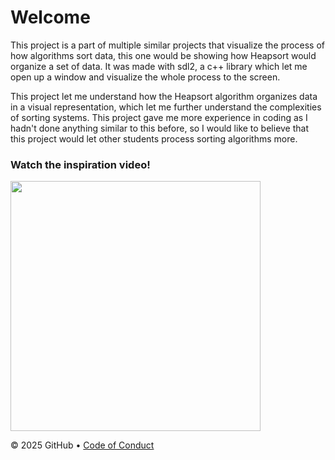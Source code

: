 # Welcome
This project is a part of multiple similar projects that visualize the process of how algorithms sort data, this one would be showing how Heapsort would organize a set of data. 
It was made with sdl2, a c++ library which let me open up a window and visualize the whole process to the screen.

This project let me understand how the Heapsort algorithm organizes data in a visual representation, which let me further understand the complexities of sorting systems. This project gave me more experience in coding as I hadn't done anything similar to this before, so I would like to believe that this project would let other students process sorting algorithms more.


### Watch the inspiration video!
<a href="https://www.youtube.com/watch?v=kPRA0W1kECg" target="_blank">
  <img src="https://img.youtube.com/vi/kPRA0W1kECg/maxresdefault.jpg" width="400"/></a>




&copy; 2025 GitHub &bull; [Code of Conduct](https://www.contributor-covenant.org/version/2/1/code_of_conduct/code_of_conduct.md)
